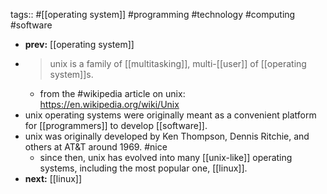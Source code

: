 tags:: #[[operating system]] #programming #technology #computing #software

- **prev:** [[operating system]]
- > unix is a family of [[multitasking]], multi-[[user]] of [[operating system]]s.
	- from the #wikipedia article on unix: https://en.wikipedia.org/wiki/Unix
- unix operating systems were originally meant as a convenient platform for [[programmers]] to develop [[software]].
- unix was originally developed by Ken Thompson, Dennis Ritchie, and others at AT&T around 1969. #nice
	- since then, unix has evolved into many [[unix-like]] operating systems, including the most popular one, [[linux]].
- **next:** [[linux]]